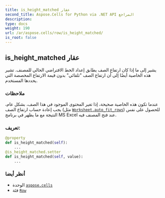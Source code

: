 ```yaml
---
title: is_height_matched عقار
second_title: Aspose.Cells for Python via .NET API المراجع
description:
type: docs
weight: 190
url: /ar/aspose.cells/row/is_height_matched/
is_root: false
---
```

##  is_height_matched عقار

يشير إلى ما إذا كان ارتفاع الصف يطابق إعداد الخط الافتراضي الحالي للمصنف.
تشير هذه الخاصية أيضًا إلى أن ارتفاع الصف "تلقائي" بدون قيمة الارتفاع المخصصة التي يحددها المستخدم.

###  ملاحظات

عندما تكون هذه الخاصية صحيحة، إذا تغير المحتوى الموجود في هذا الصف،
بشكل عام، يجب إعادة حساب ارتفاع الصف (مثل [`Worksheet.auto_fit_rows`](/cells/python-net/ar/aspose.cells/worksheet/auto_fit_rows))
للحصول على نفس النتيجة مع ما يظهر في برنامج MS Excel عند فتح المصنف فيه.
###  تعريف:
```python
@property
def is_height_matched(self):
    ...
@is_height_matched.setter
def is_height_matched(self, value):
    ...
```

###  أنظر أيضا
* الوحدة [`aspose.cells`](../../)
* فئة [`Row`](/cells/python-net/ar/aspose.cells/row)
